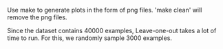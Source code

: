 Use make to generate plots in the form of png files.
'make clean' will remove the png files.

Since the dataset contains 40000 examples, Leave-one-out takes a lot of time to run. For this, we randomly sample 3000 examples.

